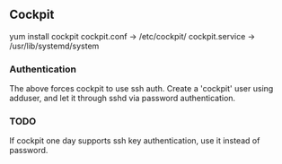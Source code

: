 ## Cockpit
yum install cockpit
cockpit.conf -> /etc/cockpit/
cockpit.service -> /usr/lib/systemd/system

### Authentication
The above forces cockpit to use ssh auth. Create a 'cockpit' user using adduser, and let it through sshd via password authentication.

### TODO
If cockpit one day supports ssh key authentication, use it instead of password.
